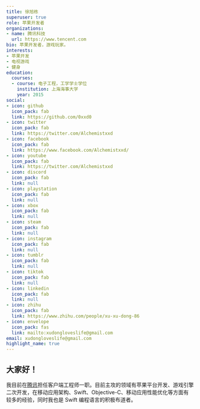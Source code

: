```yaml
---
title: 徐旭栋
superuser: true
role: 苹果开发者
organizations:
- name: 腾讯科技
  url: https://www.tencent.com
bio: 苹果开发者，游戏玩家。
interests:
- 苹果开发
- 电视游戏
- 健身
education:
  courses:
  - course: 电子工程，工学学士学位
    institution: 上海海事大学
    year: 2015
social:
- icon: github
  icon_pack: fab
  link: https://github.com/0xxd0
- icon: twitter
  icon_pack: fab
  link: https://twitter.com/Alchemistxxd
- icon: facebook
  icon_pack: fab
  link: https://www.facebook.com/Alchemistxxd/
- icon: youtube
  icon_pack: fab
  link: https://twitter.com/Alchemistxxd
- icon: discord
  icon_pack: fab
  link: null
- icon: playstation
  icon_pack: fab
  link: null
- icon: xbox
  icon_pack: fab
  link: null
- icon: steam
  icon_pack: fab
  link: null
- icon: instagram
  icon_pack: fab
  link: null
- icon: tumblr
  icon_pack: fab
  link: null
- icon: tiktok
  icon_pack: fab
  link: null
- icon: linkedin
  icon_pack: fab
  link: null
- icon: zhihu
  icon_pack: fab
  link: https://www.zhihu.com/people/xu-xu-dong-86
- icon: envelope
  icon_pack: fas
  link: mailto:xudongloveslife@gmail.com
email: xudongloveslife@gmail.com
highlight_name: true
---
```


## 大家好！
我目前在[腾讯](https://www.tencent.com/)担任客户端工程师一职。目前主攻的领域有苹果平台开发、游戏引擎二次开发，在移动应用架构、Swift、Objective-C、移动应用性能优化等方面有较多的经验，同时我也是 Swift 编程语言的积极布道者。

<!-- 多媒体音视频 -->
<!-- Metal -->

<!-- {{< icon name="download" pack="fas" >}} Download my {{< staticref "media/demo_resume.pdf" "newtab" >}}resumé{{< /staticref >}}. -->

